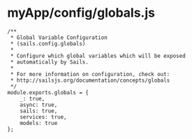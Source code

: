 # myApp/config/globals.js


<docmeta name="displayName" value="globals.js">

```
/**
 * Global Variable Configuration
 * (sails.config.globals)
 *
 * Configure which global variables which will be exposed
 * automatically by Sails.
 *
 * For more information on configuration, check out:
 * http://sailsjs.org/documentation/concepts/globals
 */
module.exports.globals = {
	_: true,
	async: true,
	sails: true,
	services: true,
	models: true
};

```
